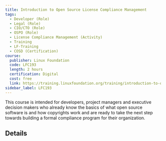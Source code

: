 ```yaml
--- 
title: Introduction to Open Source License Compliance Management
tags:
  - Developer (Role)
  - Legal (Role)
  - CIO/CTO (Role)
  - OSPO (Role)
  - License Compliance Management (Activity)
  - Training
  - LF-Training
  - COSD (Certification)
course:
  publisher: Linux Foundation
  code: LFC193
  length: 2 hours
  certification: Digital
  cost: free
  link: https://training.linuxfoundation.org/training/introduction-to-open-source-license-compliance-management-lfc193/
sidebar_label: LFC193
---
```


This course is intended for developers, project managers and executive decision makers who already know the basics of what open source software is and how copyrights work and are ready to take the next step towards building a formal compliance program for their organization.

## Details

<CourseDetails course={frontMatter.course}/>
